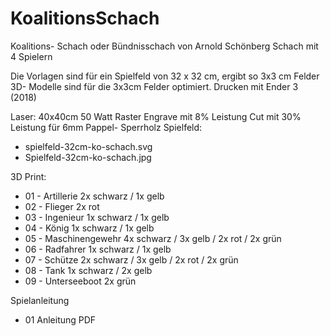 # KoalitionsSchach
Koalitions- Schach oder Bündnisschach von Arnold Schönberg
Schach mit 4 Spielern

Die Vorlagen sind für ein Spielfeld von 32 x 32 cm, ergibt so 3x3 cm Felder
3D- Modelle sind für die 3x3cm Felder optimiert.
Drucken mit Ender 3 (2018)

Laser: 40x40cm 50 Watt
Raster Engrave mit 8% Leistung
Cut mit 30% Leistung für 6mm Pappel- Sperrholz
Spielfeld:
- spielfeld-32cm-ko-schach.svg
- Spielfeld-32cm-ko-schach.jpg

3D Print:
- 01 - Artillerie 2x schwarz / 1x gelb
- 02 - Flieger 2x rot
- 03 - Ingenieur 1x schwarz / 1x gelb
- 04 - König 1x schwarz / 1x gelb
- 05 - Maschinengewehr 4x schwarz / 3x gelb / 2x rot / 2x grün
- 06 - Radfahrer 1x schwarz / 1x gelb
- 07 - Schütze 2x schwarz / 3x gelb / 2x rot / 2x grün
- 08 - Tank 1x schwarz / 2x gelb
- 09 - Unterseeboot 2x grün

Spielanleitung
- 01 Anleitung PDF

